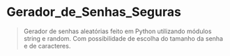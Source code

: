 # Gerador_de_Senhas_Seguras

 > Gerador de senhas aleatórias feito em Python utilizando módulos string e random.
 > Com possibilidade de escolha do tamanho da senha e de caracteres. 

